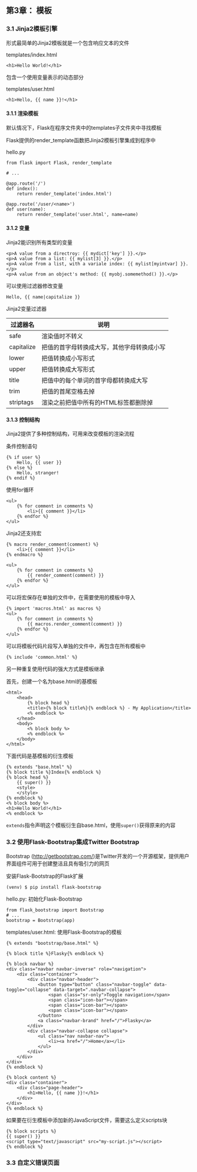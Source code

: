 ## 第3章： 模板

### 3.1 Jinja2模板引擎

形式最简单的Jinja2模板就是一个包含响应文本的文件

templates/index.html
```
<h1>Hello World!</h1>
```

包含一个使用变量表示的动态部分

templates/user.html
```
<h1>Hello, {{ name }}!</h1>
```

#### 3.1.1 渲染模板

默认情况下，Flask在程序文件夹中的templates子文件夹中寻找模板

Flask提供的render_template函数把Jinja2模板引擎集成到程序中

hello.py
```
from flask import Flask, render_template

# ...

@app.route('/')
def index():
    return render_template('index.html')

@app.route('/user/<name>')
def user(name):
    return render_template('user.html', name=name)
```

#### 3.1.2 变量

Jinja2能识别所有类型的变量
```
<p>A value from a directroy: {{ mydict['key'] }}.</p>
<p>A value from a list: {{ mylist[3] }}.</p>
<p>A value from a list, with a variale index: {{ mylist[myintvar] }}.</p>
<p>A value from an object's method: {{ myobj.somemethod() }}.</p>
```

可以使用过滤器修改变量
```
Hello, {{ name|capitalize }}
```

Jinja2变量过滤器

过滤器名 | 说明
---|---
safe | 渲染值时不转义
capitalize | 把值的首字母转换成大写，其他字母转换成小写
lower | 把值转换成小写形式
upper | 把值转换成大写形式
title | 把值中的每个单词的首字母都转换成大写
trim | 把值的首尾空格去掉
striptags | 渲染之前把值中所有的HTML标签都删除掉

#### 3.1.3 控制结构

Jinja2提供了多种控制结构，可用来改变模板的渲染流程

条件控制语句
```
{% if user %}
    Hello, {{ user }}
{% else %}
    Hello, stranger!
{% endif %}
```

使用for循环
```
<ul>
    {% for comment in comments %}
        <li>{{ comment }}</li>
    {% endfor %}
</ul>
```

Jinja2还支持宏
```
{% macro render_comment(comment) %}
    <li>{{ comment }}</li>
{% endmacro %}

<ul>
    {% for comment in comments %}
        {{ render_comment(comment) }}
    {% endfor %}
</ul>
```

可以将宏保存在单独的文件中，在需要使用的模板中导入
```
{% import 'macros.html' as macros %}
<ul>
    {% for comment in comments %}
        {{ macros.render_comment(comment) }}
    {% endfor %}
</ul>
```

可以将模板代码片段写入单独的文件中，再包含在所有模板中
```
{% include 'common.html' %}
```

另一种重复使用代码的强大方式是模板继承

首先，创建一个名为base.html的基模板
```
<html>
    <head>
        {% block head %}
        <title>{% block title%}{% endblock %} - My Application</title>
        <% endblock %>
    </head>
    <body>
        <% block body %>
        <% endblock %>
    </body>
</html>
```

下面代码是基模板的衍生模板
```
{% extends "base.html" %}
{% block title %}Index{% endblock %}
{% block head %}
    {{ super() }}
    <style>
    </style>
{% endblock %}
<% block body %>
<h1>Hello World!</h1>
<% endblock %>
```

`extends`指令声明这个模板衍生自base.html，使用`super()`获得原来的内容

### 3.2 使用Flask-Bootstrap集成Twitter Bootstrap

Bootstrap (http://getbootstrap.com/)是Twitter开发的一个开源框架，提供用户界面组件可用于创建整洁且具有吸引力的网页

安装Flask-Bootstrap的Flask扩展
```
(venv) $ pip install flask-bootstrap
```

hello.py: 初始化Flask-Bootstrap
```
from flask_bootstrap import Bootstrap
# ...
bootstrap = Bootstrap(app)
```

templates/user.html: 使用Flask-Bootstrap的模板
```
{% extends "bootstrap/base.html" %}

{% block title %}Flasky{% endblock %}

{% block navbar %}
<div class="navbar navbar-inverse" role="navigation">
    <div class="container">
        <div class="navbar-header">
            <button type="button" class="navbar-toggle" data-toggle="collapse" data-target=".navbar-collapse">
                <span class="sr-only">Toggle navigation</span>
                <span class="icon-bar"></span>
                <span class="icon-bar"></span>
                <span class="icon-bar"></span>
            </button>
            <a class="navbar-brand" href="/">Flasky</a>
        </div>
        <div class="navbar-collapse collapse">
            <ul class="nav navbar-nav">
                <li><a href="/">Home</a></li>
            </ul>
        </div>
    </div>
</div>
{% endblock %}

{% block content %}
<div class="container">
    <div class="page-header">
        <h1>Hello, {{ name }}!</h1>
    </div>
</div>
{% endblock %}
```

如果要在衍生模板中添加新的JavaScript文件，需要这么定义scripts块
```
{% block scripts %}
{{ super() }}
<script type="text/javascript" src="my-script.js"></script>
{% endblock %}
```

### 3.3 自定义错误页面

